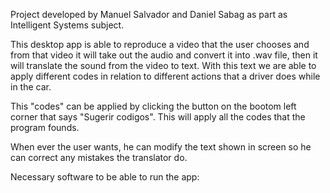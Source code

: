 Project developed by Manuel Salvador and Daniel Sabag as part as Intelligent Systems subject.

This desktop app is able to reproduce a video that the user chooses and from that video it will take out the audio and convert it into .wav file, then it will translate the sound from the video to text. With this text we are able to apply different codes in relation to different actions that a driver does while in the car.

This "codes" can be applied by clicking the button on the bootom left corner that says "Sugerir codigos". This will apply all the codes that the program founds. 

When ever the user wants, he can modify the text shown in screen so he can correct any mistakes the translator do.



Necessary software to be able to run the app:

